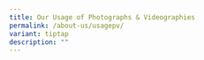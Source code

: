 ```yaml
---
title: Our Usage of Photographs & Videographies
permalink: /about-us/usagepv/
variant: tiptap
description: ""
---
```

